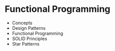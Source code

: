 # Functional Programming
- Concepts
- Design Patterns
- Functional Programming
- SOLID Principles
- Star Patterns